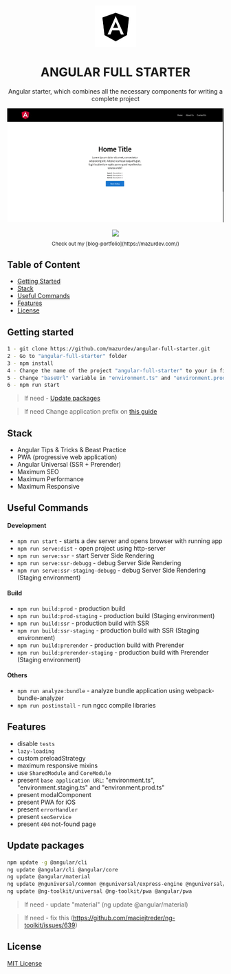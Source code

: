 <p align="center">
  <a href="https://github.com/mazurdev/angular-full-starter">
    <img src="https://raw.githubusercontent.com/mazurdev/angular-full-starter/master/meta-assets/angular-logo.png" alt="Angular Logo" width="96" height="96">
  </a>
  <h1 align="center">ANGULAR FULL STARTER</h1>
  <p align="center">Angular starter, which combines all the necessary components for writing a complete project</p>
  
</p>

<p align="center">
  <img src="https://raw.githubusercontent.com/mazurdev/angular-full-starter/master/meta-assets/preview.gif">
</p>

<p align="center">
   <a href="https://twitter.com/mazurdev"><img src="https://img.shields.io/badge/feedback-@mazurdev-blue.svg" /></a>
   <br>
   <sub>Check out my [blog-portfolio](https://mazurdev.com/)</sub>
</p>
  
## Table of Content

  * [Getting Started](#getting-started)
  * [Stack](#stack)
  * [Useful Commands](#useful-commands)
  * [Features](#features)
  * [License](#license)

## Getting started
```bash
1 - git clone https://github.com/mazurdev/angular-full-starter.git
2 - Go to "angular-full-starter" folder
3 - npm install
4 - Change the name of the project "angular-full-starter" to your in files: "angular.json", "package.json", "manifest.json" and "README.md"
5 - Change "baseUrl" variable in "environment.ts" and "environment.prod.ts"
6 - npm run start
```
> If need - [Update packages](#update-packages)

> If need Change application prefix on [this guide](https://medium.com/@kashifazmi94/change-prefix-of-component-in-angular-application-34c8d8a86dbf)

## Stack

  * Angular Tips & Tricks & Beast Practice
  * PWA (progressive web application)
  * Angular Universal (SSR + Prerender)
  * Maximum SEO
  * Maximum Performance
  * Maximum Responsive

## Useful Commands

#### Development
  * `npm run start` - starts a dev server and opens browser with running app
  * `npm run serve:dist` - open project using http-server
  * `npm run serve:ssr` - start Server Side Rendering
  * `npm run serve:ssr-debugg` - debug Server Side Rendering
  * `npm run serve:ssr-staging-debugg` - debug Server Side Rendering (Staging environment)
 
#### Build
  * `npm run build:prod` - production build 
  * `npm run build:prod-staging` - production build (Staging environment)
  * `npm run build:ssr` - production build with SSR 
  * `npm run build:ssr-staging` - production build with SSR (Staging environment)
  * `npm run build:prerender` - production build with Prerender
  * `npm run build:prerender-staging` - production build with Prerender (Staging environment)

#### Others
  * `npm run analyze:bundle` - analyze bundle application using webpack-bundle-analyzer
  * `npm run postinstall` - run ngcc compile libraries

## Features

  * disable `tests`
  * `lazy-loading`
  * custom preloadStrategy
  * maximum responsive mixins
  * use `SharedModule` and `CoreModule`
  * present `base application URL`: "environment.ts", "environment.staging.ts" and "environment.prod.ts"
  * present modalComponent
  * present PWA for iOS
  * present `errorHandler`
  * present `seoService`
  * present `404` not-found page

## Update packages

```bash
npm update -g @angular/cli
ng update @angular/cli @angular/core
ng update @angular/material
ng update @nguniversal/common @nguniversal/express-engine @nguniversal/module-map-ngfactory-loader
ng update @ng-toolkit/universal @ng-toolkit/pwa @angular/pwa
```
> If need - update "material" (ng update @angular/material)

> If need - fix this (https://github.com/maciejtreder/ng-toolkit/issues/639)

## License

[MIT License](https://raw.githubusercontent.com/mazurdev/angular-full-starter/master/LICENSE)
